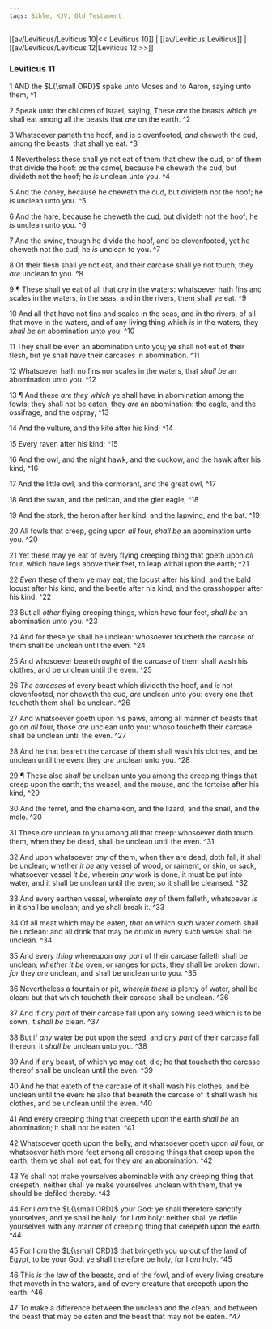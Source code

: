 ```yaml
---
tags: Bible, KJV, Old_Testament
---
```


[[av/Leviticus/Leviticus 10|<< Leviticus 10]] | [[av/Leviticus|Leviticus]] | [[av/Leviticus/Leviticus 12|Leviticus 12 >>]]

### Leviticus 11

1 AND the $L{\small ORD}$ spake unto Moses and to Aaron, saying unto them, ^1

2 Speak unto the children of Israel, saying, These _are_ the beasts which ye shall eat among all the beasts that _are_ on the earth. ^2

3 Whatsoever parteth the hoof, and is clovenfooted, _and_ cheweth the cud, among the beasts, that shall ye eat. ^3

4 Nevertheless these shall ye not eat of them that chew the cud, or of them that divide the hoof: _as_ the camel, because he cheweth the cud, but divideth not the hoof; he _is_ unclean unto you. ^4

5 And the coney, because he cheweth the cud, but divideth not the hoof; he _is_ unclean unto you. ^5

6 And the hare, because he cheweth the cud, but divideth not the hoof; he _is_ unclean unto you. ^6

7 And the swine, though he divide the hoof, and be clovenfooted, yet he cheweth not the cud; he _is_ unclean to you. ^7

8 Of their flesh shall ye not eat, and their carcase shall ye not touch; they _are_ unclean to you. ^8

9 ¶ These shall ye eat of all that _are_ in the waters: whatsoever hath fins and scales in the waters, in the seas, and in the rivers, them shall ye eat. ^9

10 And all that have not fins and scales in the seas, and in the rivers, of all that move in the waters, and of any living thing which _is_ in the waters, they _shall_ _be_ an abomination unto you: ^10

11 They shall be even an abomination unto you; ye shall not eat of their flesh, but ye shall have their carcases in abomination. ^11

12 Whatsoever hath no fins nor scales in the waters, that _shall_ _be_ an abomination unto you. ^12

13 ¶ And these _are_ _they_ _which_ ye shall have in abomination among the fowls; they shall not be eaten, they _are_ an abomination: the eagle, and the ossifrage, and the ospray, ^13

14 And the vulture, and the kite after his kind; ^14

15 Every raven after his kind; ^15

16 And the owl, and the night hawk, and the cuckow, and the hawk after his kind, ^16

17 And the little owl, and the cormorant, and the great owl, ^17

18 And the swan, and the pelican, and the gier eagle, ^18

19 And the stork, the heron after her kind, and the lapwing, and the bat. ^19

20 All fowls that creep, going upon _all_ four, _shall_ _be_ an abomination unto you. ^20

21 Yet these may ye eat of every flying creeping thing that goeth upon _all_ four, which have legs above their feet, to leap withal upon the earth; ^21

22 _Even_ these of them ye may eat; the locust after his kind, and the bald locust after his kind, and the beetle after his kind, and the grasshopper after his kind. ^22

23 But all _other_ flying creeping things, which have four feet, _shall_ _be_ an abomination unto you. ^23

24 And for these ye shall be unclean: whosoever toucheth the carcase of them shall be unclean until the even. ^24

25 And whosoever beareth _ought_ of the carcase of them shall wash his clothes, and be unclean until the even. ^25

26 _The_ _carcases_ of every beast which divideth the hoof, and _is_ not clovenfooted, nor cheweth the cud, _are_ unclean unto you: every one that toucheth them shall be unclean. ^26

27 And whatsoever goeth upon his paws, among all manner of beasts that go on _all_ four, those _are_ unclean unto you: whoso toucheth their carcase shall be unclean until the even. ^27

28 And he that beareth the carcase of them shall wash his clothes, and be unclean until the even: they _are_ unclean unto you. ^28

29 ¶ These also _shall_ _be_ unclean unto you among the creeping things that creep upon the earth; the weasel, and the mouse, and the tortoise after his kind, ^29

30 And the ferret, and the chameleon, and the lizard, and the snail, and the mole. ^30

31 These _are_ unclean to you among all that creep: whosoever doth touch them, when they be dead, shall be unclean until the even. ^31

32 And upon whatsoever _any_ of them, when they are dead, doth fall, it shall be unclean; whether _it_ _be_ any vessel of wood, or raiment, or skin, or sack, whatsoever vessel _it_ _be_, wherein _any_ work is done, it must be put into water, and it shall be unclean until the even; so it shall be cleansed. ^32

33 And every earthen vessel, whereinto _any_ of them falleth, whatsoever _is_ in it shall be unclean; and ye shall break it. ^33

34 Of all meat which may be eaten, _that_ on which _such_ water cometh shall be unclean: and all drink that may be drunk in every _such_ vessel shall be unclean. ^34

35 And every _thing_ whereupon _any_ _part_ of their carcase falleth shall be unclean; _whether_ _it_ _be_ oven, or ranges for pots, they shall be broken down: _for_ they _are_ unclean, and shall be unclean unto you. ^35

36 Nevertheless a fountain or pit, _wherein_ _there_ _is_ plenty of water, shall be clean: but that which toucheth their carcase shall be unclean. ^36

37 And if _any_ _part_ of their carcase fall upon any sowing seed which is to be sown, it _shall_ _be_ clean. ^37

38 But if _any_ water be put upon the seed, and _any_ _part_ of their carcase fall thereon, it _shall_ _be_ unclean unto you. ^38

39 And if any beast, of which ye may eat, die; he that toucheth the carcase thereof shall be unclean until the even. ^39

40 And he that eateth of the carcase of it shall wash his clothes, and be unclean until the even: he also that beareth the carcase of it shall wash his clothes, and be unclean until the even. ^40

41 And every creeping thing that creepeth upon the earth _shall_ _be_ an abomination; it shall not be eaten. ^41

42 Whatsoever goeth upon the belly, and whatsoever goeth upon _all_ four, or whatsoever hath more feet among all creeping things that creep upon the earth, them ye shall not eat; for they _are_ an abomination. ^42

43 Ye shall not make yourselves abominable with any creeping thing that creepeth, neither shall ye make yourselves unclean with them, that ye should be defiled thereby. ^43

44 For I _am_ the $L{\small ORD}$ your God: ye shall therefore sanctify yourselves, and ye shall be holy; for I _am_ holy: neither shall ye defile yourselves with any manner of creeping thing that creepeth upon the earth. ^44

45 For I _am_ the $L{\small ORD}$ that bringeth you up out of the land of Egypt, to be your God: ye shall therefore be holy, for I _am_ holy. ^45

46 This _is_ the law of the beasts, and of the fowl, and of every living creature that moveth in the waters, and of every creature that creepeth upon the earth: ^46

47 To make a difference between the unclean and the clean, and between the beast that may be eaten and the beast that may not be eaten. ^47
